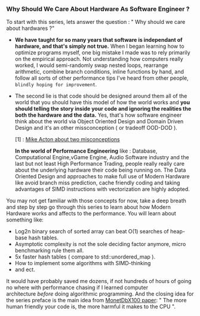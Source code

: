 ### Why Should We Care About Hardware As Software Engineer ?


To start with this series, lets answer the question : " Why should we care about hardwares ?"

- **We have taught for so many years that software is independant of hardware, and that's simply not true.** When I began learning how to optimize programs myself, one big mistake I made was to rely primarily on the empirical approach. Not understanding how computers really worked, I would semi-randomly swap nested loops, rearrange arithmetic, combine branch conditions, inline functions by hand, and follow all sorts of other performance tips I’ve heard from other people, `blindly hoping for improvement`.

- The second lie is that code should be designed around them all of the world that you should have this model of how the world works and **you should telling the story inside your code and ignoring the realities the both the hardware and the data.**  Yes, that's how software engineer think about the world via Object Oriented Design and Domain Driven Design and it's an other missconception ( or tradeoff OOD-DOD ). 
  
  [1] : [Mike Acton about two misconceptions](https://youtu.be/u8B3j8rqYMw?t=307)
   
   **In the world of Performance Engineering** like : Database, Computational Engine,vGame Engine, Audio Software industry and the last but not least High Performance Trading, people really really care about the underlying hardware their code being running on. The Data Oriented Design and approaches to make full use of Modern Hardware like avoid branch miss prediction, cache friendly coding and taking advantages of SIMD instructions with vectorization are highly adopted. 

You may not get familiar with those concepts for now, take a deep breath and step by step go through this series to learn about how Modern Hardware works and affects to the performance.
You will learn about something like:

- Log2n binary search of sorted array can beat O(1)  searches of heap-base hash tables.
- Asymptotic complexity is not the sole deciding factor anymore, micro benchmarking rule them all. 
- 5x faster hash tables ( compare to std::unordered_map ). 
- How to implement some algorithms with SIMD-thinking
- and ect.

It would have probably saved me dozens, if not hundreds of hours of going no where with performance chasing if I learned computer architecture _before_ doing algorithmic programming. And the closing idea for the series preface is the main idea from [MonetDbX100 paper](https://www.cidrdb.org/cidr2005/papers/P19.pdf):
" The more human friendly your code is, the more harmful it makes to the CPU ". 
